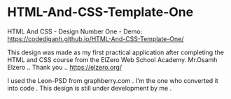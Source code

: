 # HTML-And-CSS-Template-One
HTML And CSS - Design Number One - Demo:
https://codediganh.github.io/HTML-And-CSS-Template-One/

This design was made as my first practical application after completing the HTML and CSS course from the ElZero Web School Academy.
Mr.Osamh Elzero .. Thank you .. https://elzero.org/

I used the Leon-PSD from graphberry.com .
I'm the one who converted it into code .
This design is still under development by me .


